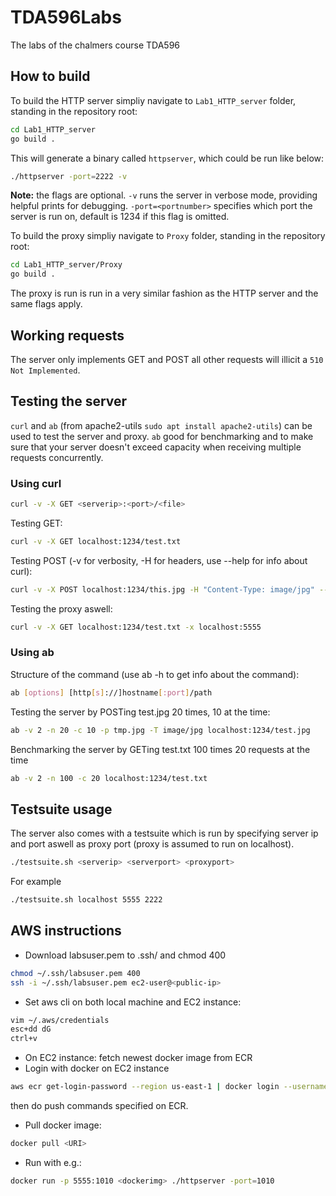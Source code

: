# TDA596Labs
The labs of the chalmers course TDA596

## How to build

To build the HTTP server simpliy navigate to ```Lab1_HTTP_server``` folder, standing in the repository root:

```sh
cd Lab1_HTTP_server
go build .
```
This will generate a binary called ```httpserver```, which could be run like below:
```sh
./httpserver -port=2222 -v
```
**Note:** the flags are optional. ```-v``` runs the server in verbose mode, providing helpful prints for debugging. ```-port=<portnumber>``` specifies which port the server is run on, default is 1234 if this flag is omitted.

To build the proxy simpliy navigate to ```Proxy``` folder, standing in the repository root:
```sh
cd Lab1_HTTP_server/Proxy
go build .
```

The proxy is run is run in a very similar fashion as the HTTP server and the same flags apply.

## Working requests
The server only implements GET and POST all other requests will illicit a ```510 Not Implemented```.

## Testing the server
```curl``` and ```ab``` (from apache2-utils ```sudo apt install apache2-utils```) can be used to test the server and proxy. ```ab``` good for benchmarking and to make sure that your server doesn't exceed capacity when receiving multiple requests concurrently.

### Using curl
```sh
curl -v -X GET <serverip>:<port>/<file>
```

Testing GET:
```sh
curl -v -X GET localhost:1234/test.txt
```

Testing POST (-v for verbosity, -H for headers, use --help for info about curl):
```sh
curl -v -X POST localhost:1234/this.jpg -H "Content-Type: image/jpg" --data-binary @tmp.jpg
```

Testing the proxy aswell:
```sh
curl -v -X GET localhost:1234/test.txt -x localhost:5555
```

### Using ab
Structure of the command (use ab -h to get info about the command):
```sh
ab [options] [http[s]://]hostname[:port]/path
```

Testing the server by POSTing test.jpg 20 times, 10 at the time:
```sh
ab -v 2 -n 20 -c 10 -p tmp.jpg -T image/jpg localhost:1234/test.jpg
```
Benchmarking the server by GETing test.txt 100 times 20 requests at the time
```sh
ab -v 2 -n 100 -c 20 localhost:1234/test.txt
```

## Testsuite usage
The server also comes with a testsuite which is run by specifying server ip and port aswell as proxy port (proxy is assumed to run on localhost).
```sh
./testsuite.sh <serverip> <serverport> <proxyport>
```
For example
```sh
./testsuite.sh localhost 5555 2222
```

## AWS instructions

- Download labsuser.pem to .ssh/ and chmod 400
```sh
chmod ~/.ssh/labsuser.pem 400
ssh -i ~/.ssh/labsuser.pem ec2-user@<public-ip>
```
- Set aws cli on both local machine and EC2 instance:
```sh
vim ~/.aws/credentials
esc+dd dG
ctrl+v
```
- On EC2 instance: fetch newest docker image from ECR
- Login with docker on EC2 instance
```sh
aws ecr get-login-password --region us-east-1 | docker login --username AWS --password-stdin <user-id>.dkr.ecr.us-east-1.amazonaws.com
```
then do push commands specified on ECR.
- Pull docker image:
```sh
docker pull <URI>
```
- Run with e.g.:
```sh
docker run -p 5555:1010 <dockerimg> ./httpserver -port=1010
```
